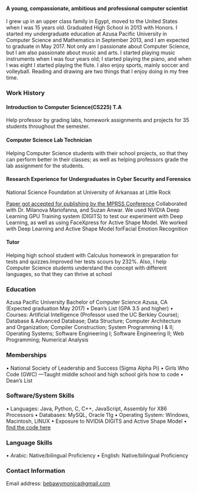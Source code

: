  
#### A young, compassionate, ambitious and professional computer scientist 
I grew up in an upper class family in Egypt, moved to the United States when I was 15 years old. Graduated High School in 2013 with Honors. I started my undergraduate education at Azusa Pacific University in Computer Science and Mathematics in September 2013, and I am expected to graduate in May 2017. Not only am I passionate about Computer Science, but I am also passionate about music and arts. I started playing music instruments when I was four years old; I started playing the piano, and when I was eight I started playing the flute. I also enjoy sports, mainly soccer and volleyball. Reading and drawing are two things that I enjoy doing in my free time. 

### Work History 
#### Introduction to Computer Science(CS225) T.A 
Help professor by grading labs, homework assignments and projects for 35 students throughout the semester.


#### Computer Science Lab Technician 
Helping Computer Science students with their school projects, so that they can perform better in their classes; as well as helping professors grade the lab assignment for the students.

#### Research Experience for Undergraduates in Cyber Security and Forensics 
National Science Foundation at University of Arkansas at Little Rock
  
[Paper got accepted for publishing by the MPRSS Conference](https://drive.google.com/file/d/0B-YI2lXNbQ31RUVuM3dyWmQ1dm8/view)
Collaborated with Dr. Milanova Mariofanna, and Suzan Anwar. We used NVIDIA Deep Learning GPU Training system (DIGITS) to test our experiment with Deep Learning, as well as using FaceXpress for Active Shape Model. We worked with Deep Learning and Active Shape Model forFacial Emotion Recognition 

#### Tutor
Helping high school student with Calculus homework in preparation for tests and quizzes.Improved her tests scours by 232%. Also, I help Computer Science students understand the concept with different languages, so that they can thrive at school
                            

### Education 
Azusa Pacific University
   Bachelor of Computer Science Azusa, CA (Expected graduation May 2017)
•	Dean’s List (GPA 3.5 and higher)
•	Courses: Artificial Intelligence (Professor used the UC Berkley Course); Database & Advanced Database; Data Structure; Computer Architecture and Organization; Compiler Construction; System Programming I & II; Operating Systems; Software Engineering I; Software Engineering II; Web Programming; Numerical Analysis


### Memberships 
•	National Society of Leadership and Success (Sigma Alpha Pi)
•	Girls Who Code (GWC) —Taught middle school and high school girls how to code
•	Dean’s List

### Software/System Skills
•	Languages: Java, Python, C, C++, JavaScript, Assembly for X86 Processors
•	Databases: MySQL, Oracle 11g
•	Operating System: Windows, Macintosh, LINUX
•	Exposure to NVIDIA DIGITS and Active Shape Model 
• [find the code here ](https://github.com/BebawyMonica?tab=repositories)

### Language Skills
•	Arabic: Native/bilingual Proficiency 
•	English: Native/bilingual Proficiency

### Contact Information 
Email address: bebawymonica@gmail.com 
